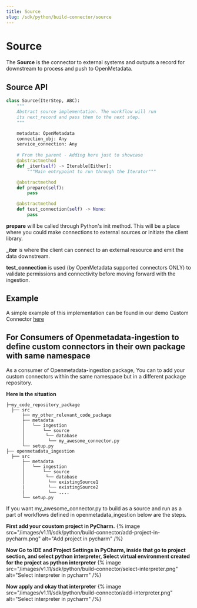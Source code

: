 ```yaml
---
title: Source
slug: /sdk/python/build-connector/source
---
```


# Source

The **Source** is the connector to external systems and outputs a record for downstream to process and push to OpenMetadata.

## Source API

```python
class Source(IterStep, ABC):
    """
    Abstract source implementation. The workflow will run
    its next_record and pass them to the next step.
    """

    metadata: OpenMetadata
    connection_obj: Any
    service_connection: Any
  
    # From the parent - Adding here just to showcase
    @abstractmethod
    def _iter(self) -> Iterable[Either]:
        """Main entrypoint to run through the Iterator"""

    @abstractmethod
    def prepare(self):
        pass

    @abstractmethod
    def test_connection(self) -> None:
        pass
```

**prepare** will be called through Python's init method. This will be a place where you could make connections to external sources or initiate the client library.

**_iter** is where the client can connect to an external resource and emit the data downstream.

**test_connection** is used (by OpenMetadata supported connectors ONLY) to validate permissions and connectivity before moving forward with the ingestion.


## Example

A simple example of this implementation can be found in our demo Custom Connector [here](https://github.com/open-metadata/openmetadata-demo/blob/main/custom-connector/connector/my_csv_connector.py)

## For Consumers of Openmetadata-ingestion to define custom connectors in their own package with same namespace

As a consumer of Openmetadata-ingestion package, You can to add your custom connectors within the same namespace but in a different package repository.

**Here is the situation**

```
├─my_code_repository_package
  ├── src
      ├── my_other_relevant_code_package
      ├── metadata
      │   └── ingestion
      │       └── source
      │        └── database
      │         └── my_awesome_connector.py
      └── setup.py
├── openmetadata_ingestion
  ├── src
      ├── metadata
      │   └── ingestion
      │       └── source
      │        └── database
      │         └── existingSource1
      |         └── existingSource2
      |         └── ....
      └── setup.py
```

If you want my_awesome_connector.py to build as a source and run as a part of workflows defined in openmetadata_ingestion below are the steps.

**First add your coustom project in PyCharm.**
{% image
src="/images/v1.11/sdk/python/build-connector/add-project-in-pycharm.png"
alt="Add project in pycharm"
 /%}

**Now Go to IDE and Project Settings in PyCharm, inside that go to project section, and select python interpreter, Select virtual environment created for the project as python interpreter**
{% image
src="/images/v1.11/sdk/python/build-connector/select-interpreter.png"
alt="Select interpreter in pycharm"
 /%}

**Now apply and okay that interpreter**
{% image
src="/images/v1.11/sdk/python/build-connector/add-interpreter.png"
alt="Select interpreter in pycharm"
 /%}
